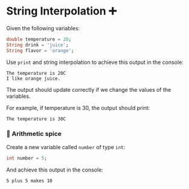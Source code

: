 # String Interpolation ➕

Given the following variables:

```dart
double temperature = 20;
String drink = 'juice';
String flavor = 'orange';
```

Use `print` and string interpolation to achieve this output in the console:

```
The temperature is 20C
I like orange juice.
```

The output should update correctly if we change the values of the variables.

For example, if temperature is 30, the output should print:

```
The temperature is 30C
```

### 🍋 Arithmetic spice

Create a new variable called `number` of type `int`:

```dart
int number = 5;
```

And achieve this output in the console:

```
5 plus 5 makes 10
```
